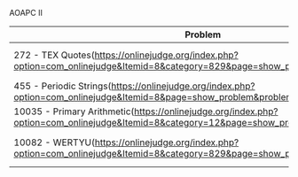 AOAPC II

| Problem      | Solution |
| ------------ | -------- |
| 272 - TEX Quotes(https://onlinejudge.org/index.php?option=com_onlinejudge&Itemid=8&category=829&page=show_problem&problem=208) | C++(https://github.com/Ubuntu1996/AOAPC_II/tree/master/272-TEX_Quotes) |
| 455 - Periodic Strings(https://onlinejudge.org/index.php?option=com_onlinejudge&Itemid=8&page=show_problem&problem=396) | C++ |
| 10035 - Primary Arithmetic(https://onlinejudge.org/index.php?option=com_onlinejudge&Itemid=8&category=12&page=show_problem&problem=976) | C++ |
| 10082 - WERTYU(https://onlinejudge.org/index.php?option=com_onlinejudge&Itemid=8&category=829&page=show_problem&problem=1023) | C++(https://github.com/Ubuntu1996/AOAPC_II/tree/master/10082-WERTYU) |
